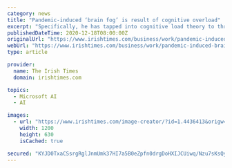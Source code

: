 ```yaml
---
category: news
title: "Pandemic-induced ‘brain fog’ is result of cognitive overload"
excerpt: "Specifically, he has tapped into cognitive load theory to throw light on why Covid-19 is messing with our minds. The theory was developed by Australian educational psychologist Prof John Sweller ..."
publishedDateTime: 2020-12-18T08:00:00Z
originalUrl: "https://www.irishtimes.com/business/work/pandemic-induced-brain-fog-is-result-of-cognitive-overload-1.4436434"
webUrl: "https://www.irishtimes.com/business/work/pandemic-induced-brain-fog-is-result-of-cognitive-overload-1.4436434"
type: article

provider:
  name: The Irish Times
  domain: irishtimes.com

topics:
  - Microsoft AI
  - AI

images:
  - url: "https://www.irishtimes.com/image-creator/?id=1.4436413&origw=1253"
    width: 1200
    height: 630
    isCached: true

secured: "KYJD0TxaCSsrgRglJnmUmk37HI7a5B0eZpfn0drgDoHXIJCUiwq/Nzu7sKsQyuaql08n+POZ1xQYnHZ1iQP4ik9PZnrbh2iAjn6lQ4ic/hLxpCwwqhRbYNxJlC00Fgm0YHjz+kVfBX3Gwu2JvtNM/yHFGRZZnPPVRfr5ExVuiNSRd+5t/abd9jEgHD2pcXxMNEeLTPvuRQFYHxf6g9PEJtHWmO3VgHCmMpEPpQiguQoxssCnPNQKssFFg7KtXg0AfT61DmRuk2aO63HTPo7gxNTOl0jysUmvHuD7d0c9LulybVARTpp1zdwznRlMQt/OOXN7GEllKDK+TXbmOkkOZKQWlmFwOfs8IOf0JDmMbtk=;0U1LWkWne4zgTJtuZX6npA=="
---
```


